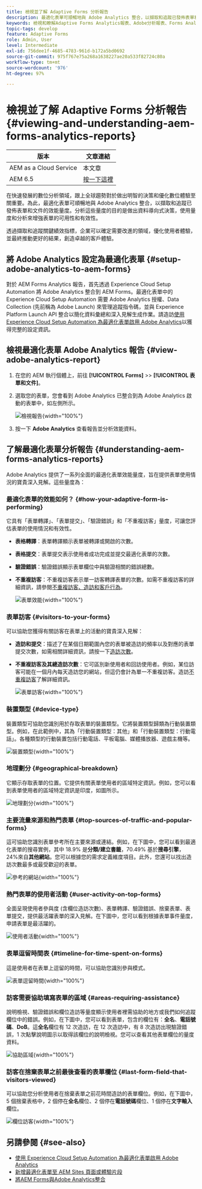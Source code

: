 ```yaml
---
title: 檢視並了解 Adaptive Forms 分析報告
description: 最適化表單可順暢地與 Adobe Analytics 整合，以擷取和追蹤已發佈表單和文件的效能量度。
keywords: 檢視和瞭解Adaptive Forms Analytics報表、Adobe分析報表、Forms Analytics報表
topic-tags: develop
feature: Adaptive Forms
role: Admin, User
level: Intermediate
exl-id: 756dee1f-4685-4783-961d-b172a5bd0692
source-git-commit: 975f767e75a268a1638227ae20a533f82724c80a
workflow-type: tm+mt
source-wordcount: '976'
ht-degree: 97%

---
```


# 檢視並了解 Adaptive Forms 分析報告 {#viewing-and-understanding-aem-forms-analytics-reports}

| 版本 | 文章連結 |
| -------- | ---------------------------- |
| AEM as a Cloud Service  | 本文章 |
| AEM 6.5 | [按一下這裡](https://experienceleague.adobe.com/docs/experience-manager-65/forms/integrate-aem-forms-with-experience-cloud-solutions/view-understand-aem-forms-analytics-reports.html) |

在快速發展的數位分析領域，跟上全球趨勢對於做出明智的決策和優化數位體驗至關重要。為此，最適化表單可順暢地與 Adobe Analytics 整合，以擷取和追蹤已發佈表單和文件的效能量度。分析這些量度的目的是做出資料導向式決策，使用量度和分析來增強表單的可用性和有效性。

透過擷取和追蹤關鍵績效指標，企業可以確定需要改進的領域，優化使用者體驗，並最終推動更好的結果，創造卓越的客戶體驗。

## 將 Adobe Analytics 設定為最適化表單 {#setup-adobe-analytics-to-aem-forms}

對於 AEM Forms Analytics 報告，首先透過 Experience Cloud Setup Automation 將 Adobe Analytics 整合到 AEM Forms。最適化表單中的 Experience Cloud Setup Automation 需要 Adobe Analytics 授權、Data Collection (先前稱為 Adobe Launch) 來管理追蹤指令碼，並與 Experience Platform Launch API 整合以簡化資料彙總和深入見解生成作業。請造訪[使用 Experience Cloud Setup Automation 為最適化表單啟用 Adobe Analytics](/help/forms/enable-adobe-analytics-adaptive-form-using-experience-cloud-setup-automation.md)以獲得完整的設定資訊。

## 檢視最適化表單 Adobe Analytics 報告 {#view-adobe-analytics-report}

1. 在您的 AEM 執行個體上，前往 **[!UICONTROL Forms]** >> **[!UICONTROL 表單和文件]**。
1. 選取您的表單，您會看到  Adobe Analytics 已整合到為 Adobe Analytics 啟動的表單中，如左側所示。

   ![檢視報告](assets/activ-aa.png){width="100%"}

1. 按一下 **Adobe Analytics** 查看報告並分析效能資料。

## 了解最適化表單分析報告 {#understanding-aem-forms-analytics-reports}

Adobe Analytics 提供了一系列全面的最適化表單效能量度，旨在提供表單使用情況的寶貴深入見解。這些量度為：

### **最適化表單的效能如何？** {#how-your-adaptive-form-is-performing}

它具有「表單轉譯」、「表單提交」、「驗證錯誤」和「不重複訪客」量度，可讓您評估表單的使用情況和有效性。

* **表格轉譯**：表單轉譯顯示表單被轉譯或開啟的次數。

* **表格提交**：表單提交表示使用者成功完成並提交最適化表單的次數。

* **驗證錯誤**：驗證錯誤顯示表單欄位中與驗證相關的錯誤總數。

* **不重複訪客**：不重複訪客表示單一訪客轉譯表單的次數。如需不重複訪客的詳細資訊，請參閱[不重複訪客、造訪和客戶行為](https://experienceleague.adobe.com/docs/analytics/components/metrics/visits.html?lang=zh-Hant)。

  ![表單效能](assets/forms-performance.png){width="100%"}

### **表單訪客** {#visitors-to-your-forms}

可以協助您獲得有關訪客在表單上的活動的寶貴深入見解：

* **造訪和提交**：描述了在某個日期範圍內您的表單被造訪的頻率以及對應的表單提交次數，如需相關詳細資訊，請按一下[造訪次數](https://experienceleague.adobe.com/docs/analytics/components/metrics/visits.html?lang=zh-Hant)。
* **不重複訪客及其總造訪次數**：它可區別新使用者和回訪使用者。例如，某位訪客可能在一個月內每天造訪您的網站，但這仍會計為單一不重複訪客。造訪[不重複訪客](https://experienceleague.adobe.com/docs/analytics/components/metrics/unique-visitors.html)了解詳細資訊。

  ![表單訪客](assets/forms-visitors.png){width="100%"}

### **裝置類型** {#device-type}

裝置類型可協助您識別用於存取表單的裝置類型。它將裝置類型歸類為行動裝置類型。例如，在此範例中，其為「行動裝置類型：其他」和「行動裝置類型：行動電話」。各種類型的行動裝置包括行動電話、平板電腦、媒體播放器、遊戲主機等。

![裝置類型](assets/device-type.png){width="100%"}

### **地理劃分** {#geographical-breakdown}

它顯示存取表單的位置。它提供有關表單使用者的區域特定資訊，例如，您可以看到表單使用者的區域特定資訊是印度，如圖所示。

![地理劃分](assets/geographical-breakdown.png){width="100%"}

### **主要流量來源和熱門表單** {#top-sources-of-traffic-and-popular-forms}

這可協助您識別表單參考所在主要來源或連結。例如，在下圖中，您可以看到最適化表單的搜尋實例，其中 18.9% 是&#x200B;**分類/建立書籤**，70.49% 基於&#x200B;**搜尋引擎**，24%來自&#x200B;**其他網站**。您可以根據您的需求定義維度項目。此外，您還可以找出造訪次數最多或最受歡迎的表單。

![參考的網站](assets/referred-sites.png){width="100%"}

### **熱門表單的使用者活動** {#user-activity-on-top-forms}

全面呈現使用者參與度 (含欄位造訪次數)、表單轉譯、驗證錯誤、捨棄表單、表單提交，提供最活躍表單的深入見解。在下圖中，您可以看到根據表單事件量度，申請表單是最活躍的。

![使用者活動](assets/user-activity.png){width="100%"}

### **表單逗留時間表** {#timeline-for-time-spent-on-forms}

這是使用者在表單上逗留的時間，可以協助您識別參與模式。

![表單逗留時間](assets/time-spent-on-forms.png){width="100%"}

### **訪客需要協助填寫表單的區域** {#areas-requiring-assistance}

說明檢視、驗證錯誤和欄位造訪等量度顯示使用者裡需協助的地方或我們如何追蹤欄位中的錯誤。例如，在下圖中，您可以看到表單，包含的欄位有：**全名**、**電話號碼**、**DoB**。這&#x200B;**全名**&#x200B;欄位有 12 次造訪，在 12 次造訪中，有 8 次造訪出現驗證錯誤，1 次點擊說明圖示以取得該欄位的說明檢視。您可以查看其他表單欄位的量度資料。

![協助區域](assets/assisting-areas.png){width="100%"}

### **訪客在捨棄表單之前最後查看的表單欄位** {#last-form-field-that-visitors-viewed}

可以協助您分析使用者在捨棄表單之前花時間造訪的表單欄位。例如，在下圖中，5 個捨棄表格中，2 個停在&#x200B;**全名**&#x200B;欄位、2 個停在&#x200B;**電話號碼**&#x200B;欄位、1 個停在&#x200B;**文字輸入**&#x200B;欄位。

![欄位訪客](assets/field-visitors.png){width="100%"}

## 另請參閱 {#see-also}

* [使用 Experience Cloud Setup Automation 為最適化表單啟用 Adobe Analytics](/help/forms/enable-adobe-analytics-adaptive-form-using-experience-cloud-setup-automation.md)
* [新增最適化表單至 AEM Sites 頁面或體驗片段](/help/forms/create-or-add-an-adaptive-form-to-aem-sites-page.md)
* [將AEM Forms與Adobe Analytics整合](/help/forms/integrate-aem-forms-with-adobe-analytics.md)
